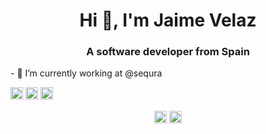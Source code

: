 <h1 align="center">Hi 👋, I'm Jaime Velaz</h1>
<h3 align="center">A software developer from Spain</h3>
- 🔭 I’m currently working at @sequra

<p align="left"><img src="https://konpa.github.io/devicon/devicon.git/icons/react/react-original-wordmark.svg" alt="react" width="20" height="20"/> <img src="https://konpa.github.io/devicon/devicon.git/icons/rails/rails-original-wordmark.svg" alt="rails" width="20" height="20"/> <img src="https://konpa.github.io/devicon/devicon.git/icons/ruby/ruby-original-wordmark.svg" alt="ruby" width="20" height="20"/></p><p align="center">
<a href="https://twitter.com/jaimevelaz" target="blank"><img align="center" src="https://cdn.jsdelivr.net/npm/simple-icons@3.0.1/icons/twitter.svg" alt="jaimevelaz" height="20" width="20" /></a>
<a href="https://linkedin.com/in/www.linkedin.com/in/jaimevelaz" target="blank"><img align="center" src="https://cdn.jsdelivr.net/npm/simple-icons@3.0.1/icons/linkedin.svg" alt="www.linkedin.com/in/jaimevelaz" height="20" width="20" /></a>
</p>
